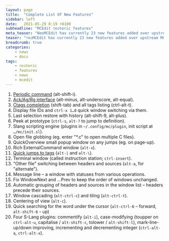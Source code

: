 ```yaml
---
layout: page
title:  "Complete List Of New Features"
sidebar: left
date:   2021-05-29 8:19 +0100
subheadline: "MCEdit הϵѻteric features"
meta_teaser: "NeoMCEdit has currently 23 new features added over upstream MCEdit. Here is a complete list of them."
teaser: "הϵѻMCEdit has currently 23 new features added over upstream MCEdit. Here is a complete list of them."
breadcrumb: true
categories: 
    - news
    - docs
tags:
    - הϵѻteric
    - features
    - news
    - mcedit
---
```


1. <a href="/unwritten_planned">Periodic command</a> (alt-shift-i).
2. <a href="/news/docs/Ag-Ack-Ripgrep-Interface/">Ack/Ag/Rg interface</a> (alt-minus, alt-underscore, alt-equal).
3. <a href="/news/docs/Completion-From-CTags/">Ctags completion</a> (shift-tab) and all tags listing (ctrl-alt-t).
4. Display file IDs and `ctrl-x 1…0` quick window switching via them.
5. Last selection restore with history (alt-shift-9, alt-plus).
6. Peek at prototype (`ctrl-s`, `alt-?` to jump to definition).
7. Slang scripting engine (plugins in `~/.config/mc/plugin`, init script at `…/mc/init.sl`).
8. Open file globbing (eg. enter "*.c" to open multiple C files).
9. QuickOverview small popup window on any jumps (eg. on page-up).
10. Rich ExternalCommand window (`alt-x`).
11. <a href="/news/docs/Other-CTags-Features/">Quick jumps to tags</a> (`alt-|` and `alt-\`).
12. Terminal window (called instruction station; `ctrl-insert`).
13. "Other file" switching between headers and sources (`alt-a`, for "alternate").
14. Message line – a window with statuses from various operations.
15. Fix WindowNext and …Prev to keep the order of windows unchanged.
16. Automatic grouping of headers and sources in the window list – headers precede
    their sources.
17. Window cascading (`alt-ctrl-c`) and tiling (`alt-ctrl-t`).
18. Centering of view (`alt-c`).
19. Quick searching for the word under the cursor (`alt-ctrl-6` –
    forward, `alt-shift-6` - up) 
20. Four S-Lang plugins: commentify (`alt-i`), case-modifying
    (toupper on `ctrl-alt-u`, capitalise / `alt-shift-c`,
    tolower / `alt-shift-l`), mark-line-up/down improving,
    incrementing and decrementing integer (`ctrl-alt-a`,
    `ctrl-alt-x`).






